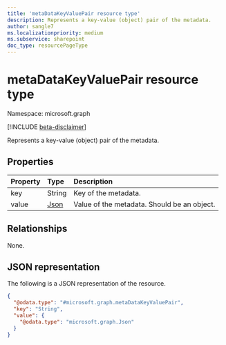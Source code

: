 ```yaml
---
title: 'metaDataKeyValuePair resource type'
description: Represents a key-value (object) pair of the metadata.
author: sangle7
ms.localizationpriority: medium
ms.subservice: sharepoint
doc_type: resourcePageType
---
```


# metaDataKeyValuePair resource type

Namespace: microsoft.graph

[!INCLUDE [beta-disclaimer](../../includes/beta-disclaimer.md)]

Represents a key-value (object) pair of the metadata.

## Properties

| Property | Type                         | Description                                  |
| :------- | :--------------------------- | :------------------------------------------- |
| key      | String                       | Key of the metadata.                        |
| value    | [Json](../resources/json.md) | Value of the metadata. Should be an object. |

## Relationships

None.

## JSON representation

The following is a JSON representation of the resource.

<!-- {
  "blockType": "resource",
  "@odata.type": "microsoft.graph.metaDataKeyValuePair"
}
-->

```json
{
  "@odata.type": "#microsoft.graph.metaDataKeyValuePair",
  "key": "String",
  "value": {
    "@odata.type": "microsoft.graph.Json"
  }
}
```
